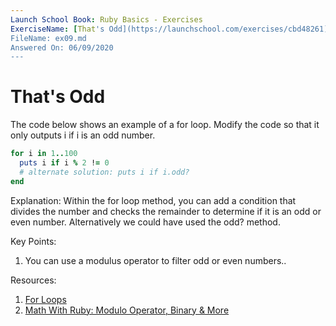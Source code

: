 ```yaml
---
Launch School Book: Ruby Basics - Exercises
ExerciseName: [That's Odd](https://launchschool.com/exercises/cbd48261)
FileName: ex09.md
Answered On: 06/09/2020
---
```


# That's Odd

The code below shows an example of a for loop. Modify the code so that it only outputs 
i if i is an odd number.

```ruby
for i in 1..100
  puts i if i % 2 != 0
  # alternate solution: puts i if i.odd?
end
```


Explanation: 
Within the for loop method, you can add a condition that divides the number and
checks the remainder to determine if it is an odd or even number. Alternatively 
we could have used the odd? method.


Key Points: 
1. You can use a modulus operator to filter odd or even numbers..
    
Resources:
1. [For Loops](https://launchschool.com/books/ruby/read/loops_iterators#forloops)
2. [Math With Ruby: Modulo Operator, Binary & More](https://www.rubyguides.com/2019/01/ruby-math/)